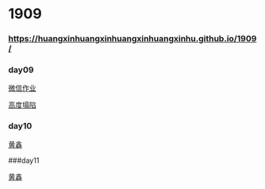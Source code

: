 # 1909

### https://huangxinhuangxinhuangxinhuangxinhu.github.io/1909/

### day09

<p><a href="https://huangxinhuangxinhuangxinhuangxinhu.github.io/1909/hx09/html/微信.html">微信作业</a></p>

<p><a href="https://huangxinhuangxinhuangxinhuangxinhu.github.io/1909/hx09/html/高度塌陷.html">高度塌陷</a></p>

### day10
<p><a href="https://huangxinhuangxinhuangxinhuangxinhu.github.io/1909/index.html">黄鑫</a></p>

###day11
<p><a href="https://huangxinhuangxinhuangxinhuangxinhu.github.io/1909/hx10/html/安卓小人.html">黄鑫</a></p>
